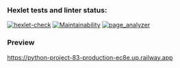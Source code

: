 ### Hexlet tests and linter status:
[![hexlet-check](https://github.com/Treskun4eg/python-project-83/actions/workflows/hexlet-check.yml/badge.svg)](https://github.com/Treskun4eg/python-project-83/actions/workflows/hexlet-check.yml)    [![Maintainability](https://api.codeclimate.com/v1/badges/f2e49a677d308c518569/maintainability)](https://codeclimate.com/github/Treskun4eg/python-project-83/maintainability)    [![page_analyzer](https://github.com/Treskun4eg/python-project-83/actions/workflows/page_analyzer_check.yml/badge.svg)](https://github.com/Treskun4eg/python-project-83/actions/workflows/page_analyzer_check.yml)

### Preview
https://python-project-83-production-ec8e.up.railway.app